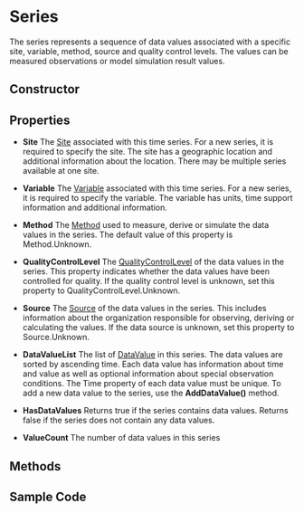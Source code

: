 # Series
The series represents a sequence of data values associated with a specific site, variable, method, source and quality control levels. The values can be measured observations or model simulation result values. 
## Constructor

## Properties
* **Site** The [Site](Site) associated with this time series. For a new series, it is required to specify the site. The site has a geographic location and additional information about the location. There may be multiple series available at one site.

* **Variable** The [Variable](Variable) associated with this time series. For a new series, it is required to specify the variable. The variable has units, time support information and additional information.

* **Method** The [Method](Method) used to measure, derive or simulate the data values in the series. The default value of this property is Method.Unknown.

* **QualityControlLevel** The [QualityControlLevel](QualityControlLevel) of the data values in the series. This property indicates whether the data values have been controlled for quality. If the quality control level is unknown, set this property to QualityControlLevel.Unknown.

* **Source** The [Source](Source) of the data values in the series. This includes information about the organization responsible for observing, deriving or calculating the values. If the data source is unknown, set this property to Source.Unknown.

* **DataValueList** The list of [DataValue](Data-Values) in this series. The data values are sorted by ascending time. Each data value has information about time and value as well as optional information about special observation conditions. The Time property of each data value must be unique. To add a new data value to the series, use the **AddDataValue()** method.

* **HasDataValues** Returns true if the series contains data values. Returns false if the series does not contain any data values.

* **ValueCount** The number of data values in this series

## Methods

## Sample Code